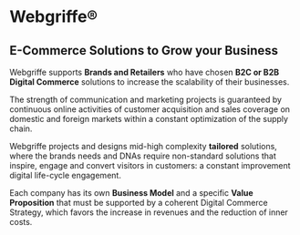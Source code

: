 # Webgriffe®

## E-Commerce Solutions to Grow your Business

Webgriffe supports **Brands and Retailers** who have chosen **B2C or B2B Digital Commerce** solutions to increase the scalability of their businesses.

The strength of communication and marketing projects is guaranteed by continuous online activities of customer acquisition and sales coverage on domestic and foreign markets within a constant optimization of the supply chain.

Webgriffe projects and designs mid-high complexity **tailored** solutions, where the brands needs and DNAs require non-standard solutions that inspire, engage and convert visitors in customers: a constant improvement digital life-cycle engagement. 

Each company has its own **Business Model** and a specific **Value Proposition** that must be supported by a coherent Digital Commerce Strategy, which favors the increase in revenues and the reduction of inner costs.
